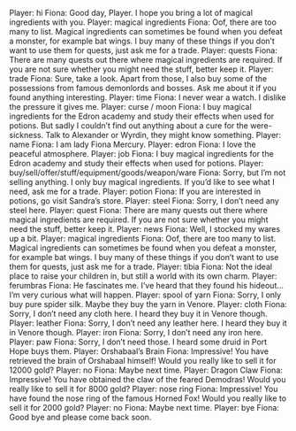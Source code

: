 Player: hi
Fiona: Good day, Player. I hope you bring a lot of magical ingredients with you.
Player: magical ingredients
Fiona: Oof, there are too many to list. Magical ingredients can sometimes be found when you defeat a monster, for example bat wings. I buy many of these things if you don’t want to use them for quests, just ask me for a trade.
Player: quests
Fiona: There are many quests out there where magical ingredients are required. If you are not sure whether you might need the stuff, better keep it.
Player: trade
Fiona: Sure, take a look. Apart from those, I also buy some of the possessions from famous demonlords and bosses. Ask me about it if you found anything interesting.
Player: time
Fiona: I never wear a watch. I dislike the pressure it gives me.
Player: curse / moon
Fiona: I buy magical ingredients for the Edron academy and study their effects when used for potions. But sadly I couldn’t find out anything about a cure for the were-sickness. Talk to Alexander or Wyrdin, they might know something.
Player: name
Fiona: I am lady Fiona Mercury.
Player: edron
Fiona: I love the peaceful atmosphere.
Player: job
Fiona: I buy magical ingredients for the Edron academy and study their effects when used for potions.
Player: buy/sell/offer/stuff/equipment/goods/weapon/ware
Fiona: Sorry, but I’m not selling anything. I only buy magical ingredients. If you’d like to see what I need, ask me for a trade.
Player: potion
Fiona: If you are interested in potions, go visit Sandra’s store.
Player: steel
Fiona: Sorry, I don’t need any steel here.
Player: quest
Fiona: There are many quests out there where magical ingredients are required. If you are not sure whether you might need the stuff, better keep it.
Player: news
Fiona: Well, I stocked my wares up a bit.
Player: magical ingredients
Fiona: Oof, there are too many to list. Magical ingredients can sometimes be found when you defeat a monster, for example bat wings. I buy many of these things if you don’t want to use them for quests, just ask me for a trade.
Player: tibia
Fiona: Not the ideal place to raise your children in, but still a world with its own charm.
Player: ferumbras
Fiona: He fascinates me. I’ve heard that they found his hideout… I’m very curious what will happen.
Player: spool of yarn
Fiona: Sorry, I only buy pure spider silk. Maybe they buy the yarn in Venore.
Player: cloth
Fiona: Sorry, I don’t need any cloth here. I heard they buy it in Venore though.
Player: leather
Fiona: Sorry, I don’t need any leather here. I heard they buy it in Venore though.
Player: iron
Fiona: Sorry, I don’t need any iron here.
Player: paw
Fiona: Sorry, I don’t need those. I heard some druid in Port Hope buys them.
Player: Orshabaal’s Brain
Fiona: Impressive! You have retrieved the brain of Orshabaal himself! Would you really like to sell it for 12000 gold?
Player: no 
Fiona: Maybe next time.
Player: Dragon Claw
Fiona: Impressive! You have obtained the claw of the feared Demodras! Would you really like to sell it for 8000 gold?
Player: nose ring
Fiona: Impressive! You have found the nose ring of the famous Horned Fox! Would you really like to sell it for 2000 gold?
Player: no
Fiona: Maybe next time.
Player: bye
Fiona: Good bye and please come back soon.

